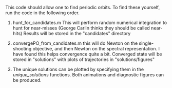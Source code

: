 This code should allow one to find periodic orbits. To find these yourself, run the code in the following order.


1. hunt_for_candidates.m 
   This will perform random numerical integration to hunt for near-misses (George Carlin thinks they should be called near-hits)
   Results will be stored in the "candidates" directory

2. convergePO_from_candidates.m 
   this will do Newton on the single-shooting objective, and then Newton on the spectral representation. I have found this helps convergence quite a bit.
   Converged state will be stored in "solutions" with plots of trajectories in "solutions/figures"


3. The unique solutions can be plotted by specifying them in the *unique_solutions* functions. 
   Both animations and diagnostic figures can be produced.


